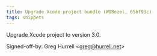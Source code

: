 ```yaml
---
title: Upgrade Xcode project bundle (WOBezel, 65bf93c)
tags: snippets
---
```


Upgrade Xcode project to version 3.0.

Signed-off-by: Greg Hurrell &lt;greg@hurrell.net&gt;
